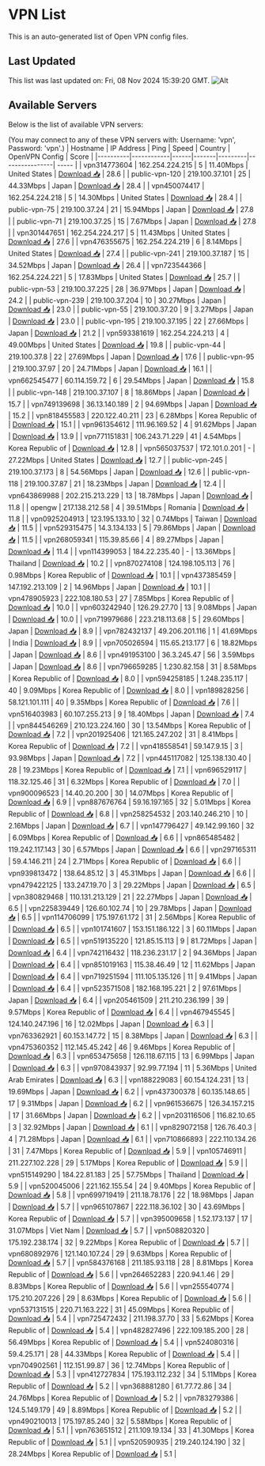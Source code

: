 # VPN List

This is an auto-generated list of Open VPN config files.

## Last Updated

This list was last updated on: Fri, 08 Nov 2024 15:39:20 GMT.
![Alt](https://repobeats.axiom.co/api/embed/186b98318ef1479477931607c1ad7d823f12451f.svg "Repobeats analytics image")

## Available Servers

Below is the list of available VPN servers:

(You may connect to any of these VPN servers with: Username: 'vpn', Password: 'vpn'.)
| Hostname | IP Address | Ping | Speed | Country | OpenVPN Config | Score |
|----------|------------|------|-------|---------|----------------| ----- |
| vpn314773604 | 162.254.224.215 | 5 | 11.40Mbps | United States | [Download 📥](./configs/server_0_US.ovpn) | 28.6 |
| public-vpn-120 | 219.100.37.101 | 25 | 44.33Mbps | Japan | [Download 📥](./configs/server_1_JP.ovpn) | 28.4 |
| vpn450074417 | 162.254.224.218 | 5 | 14.30Mbps | United States | [Download 📥](./configs/server_2_US.ovpn) | 28.4 |
| public-vpn-75 | 219.100.37.24 | 21 | 15.94Mbps | Japan | [Download 📥](./configs/server_3_JP.ovpn) | 27.8 |
| public-vpn-71 | 219.100.37.25 | 15 | 7.67Mbps | Japan | [Download 📥](./configs/server_4_JP.ovpn) | 27.8 |
| vpn301447651 | 162.254.224.217 | 5 | 11.43Mbps | United States | [Download 📥](./configs/server_5_US.ovpn) | 27.6 |
| vpn476355675 | 162.254.224.219 | 6 | 8.14Mbps | United States | [Download 📥](./configs/server_6_US.ovpn) | 27.4 |
| public-vpn-241 | 219.100.37.187 | 15 | 34.52Mbps | Japan | [Download 📥](./configs/server_7_JP.ovpn) | 26.4 |
| vpn723544366 | 162.254.224.221 | 5 | 17.83Mbps | United States | [Download 📥](./configs/server_8_US.ovpn) | 25.7 |
| public-vpn-53 | 219.100.37.225 | 28 | 36.97Mbps | Japan | [Download 📥](./configs/server_9_JP.ovpn) | 24.2 |
| public-vpn-239 | 219.100.37.204 | 10 | 30.27Mbps | Japan | [Download 📥](./configs/server_10_JP.ovpn) | 23.0 |
| public-vpn-55 | 219.100.37.20 | 9 | 3.27Mbps | Japan | [Download 📥](./configs/server_11_JP.ovpn) | 23.0 |
| public-vpn-195 | 219.100.37.195 | 22 | 27.66Mbps | Japan | [Download 📥](./configs/server_12_JP.ovpn) | 21.2 |
| vpn593381619 | 162.254.224.213 | 4 | 49.00Mbps | United States | [Download 📥](./configs/server_13_US.ovpn) | 19.8 |
| public-vpn-44 | 219.100.37.8 | 22 | 27.69Mbps | Japan | [Download 📥](./configs/server_14_JP.ovpn) | 17.6 |
| public-vpn-95 | 219.100.37.97 | 20 | 24.71Mbps | Japan | [Download 📥](./configs/server_15_JP.ovpn) | 16.1 |
| vpn662545477 | 60.114.159.72 | 6 | 29.54Mbps | Japan | [Download 📥](./configs/server_16_JP.ovpn) | 15.8 |
| public-vpn-148 | 219.100.37.107 | 8 | 18.86Mbps | Japan | [Download 📥](./configs/server_17_JP.ovpn) | 15.7 |
| vpn749139698 | 36.13.140.189 | 2 | 94.69Mbps | Japan | [Download 📥](./configs/server_18_JP.ovpn) | 15.2 |
| vpn818455583 | 220.122.40.211 | 23 | 6.28Mbps | Korea Republic of | [Download 📥](./configs/server_19_KR.ovpn) | 15.1 |
| vpn961354612 | 111.96.169.52 | 4 | 91.62Mbps | Japan | [Download 📥](./configs/server_20_JP.ovpn) | 13.9 |
| vpn771151831 | 106.243.71.229 | 41 | 4.54Mbps | Korea Republic of | [Download 📥](./configs/server_21_KR.ovpn) | 12.8 |
| vpn565037537 | 172.101.0.201 | - | 27.22Mbps | United States | [Download 📥](./configs/server_22_US.ovpn) | 12.7 |
| public-vpn-245 | 219.100.37.173 | 8 | 54.56Mbps | Japan | [Download 📥](./configs/server_23_JP.ovpn) | 12.6 |
| public-vpn-118 | 219.100.37.87 | 21 | 18.23Mbps | Japan | [Download 📥](./configs/server_24_JP.ovpn) | 12.4 |
| vpn643869988 | 202.215.213.229 | 13 | 18.78Mbps | Japan | [Download 📥](./configs/server_25_JP.ovpn) | 11.8 |
| opengw | 217.138.212.58 | 4 | 39.51Mbps | Romania | [Download 📥](./configs/server_26_RO.ovpn) | 11.8 |
| vpn0925204913 | 123.195.133.10 | 32 | 0.74Mbps | Taiwan | [Download 📥](./configs/server_27_TW.ovpn) | 11.5 |
| vpn529315475 | 14.3.134.133 | 5 | 79.86Mbps | Japan | [Download 📥](./configs/server_28_JP.ovpn) | 11.5 |
| vpn268059341 | 115.39.85.66 | 4 | 89.27Mbps | Japan | [Download 📥](./configs/server_29_JP.ovpn) | 11.4 |
| vpn114399053 | 184.22.235.40 | - | 13.36Mbps | Thailand | [Download 📥](./configs/server_30_TH.ovpn) | 10.2 |
| vpn870274108 | 124.198.105.113 | 76 | 0.98Mbps | Korea Republic of | [Download 📥](./configs/server_31_KR.ovpn) | 10.1 |
| vpn437385459 | 147.192.213.109 | 2 | 14.96Mbps | Japan | [Download 📥](./configs/server_32_JP.ovpn) | 10.1 |
| vpn478905923 | 222.108.180.53 | 27 | 7.85Mbps | Korea Republic of | [Download 📥](./configs/server_33_KR.ovpn) | 10.0 |
| vpn603242940 | 126.29.27.70 | 13 | 9.08Mbps | Japan | [Download 📥](./configs/server_34_JP.ovpn) | 10.0 |
| vpn719979686 | 223.218.113.68 | 5 | 29.60Mbps | Japan | [Download 📥](./configs/server_35_JP.ovpn) | 8.9 |
| vpn782432137 | 49.206.201.116 | 1 | 41.69Mbps | India | [Download 📥](./configs/server_36_IN.ovpn) | 8.9 |
| vpn705026594 | 115.65.213.177 | 6 | 18.82Mbps | Japan | [Download 📥](./configs/server_37_JP.ovpn) | 8.6 |
| vpn491953100 | 36.3.245.47 | 56 | 3.59Mbps | Japan | [Download 📥](./configs/server_38_JP.ovpn) | 8.6 |
| vpn796659285 | 1.230.82.158 | 31 | 8.58Mbps | Korea Republic of | [Download 📥](./configs/server_39_KR.ovpn) | 8.0 |
| vpn594258185 | 1.248.235.117 | 40 | 9.09Mbps | Korea Republic of | [Download 📥](./configs/server_40_KR.ovpn) | 8.0 |
| vpn189828256 | 58.121.101.111 | 40 | 9.35Mbps | Korea Republic of | [Download 📥](./configs/server_41_KR.ovpn) | 7.6 |
| vpn516403983 | 60.107.255.213 | 9 | 18.40Mbps | Japan | [Download 📥](./configs/server_42_JP.ovpn) | 7.4 |
| vpn844546269 | 210.123.224.160 | 30 | 13.54Mbps | Korea Republic of | [Download 📥](./configs/server_43_KR.ovpn) | 7.2 |
| vpn201925406 | 121.165.247.202 | 31 | 8.41Mbps | Korea Republic of | [Download 📥](./configs/server_44_KR.ovpn) | 7.2 |
| vpn418558541 | 59.147.9.15 | 3 | 93.98Mbps | Japan | [Download 📥](./configs/server_45_JP.ovpn) | 7.2 |
| vpn445117082 | 125.138.130.40 | 28 | 19.23Mbps | Korea Republic of | [Download 📥](./configs/server_46_KR.ovpn) | 7.1 |
| vpn696529117 | 118.32.125.46 | 31 | 6.32Mbps | Korea Republic of | [Download 📥](./configs/server_47_KR.ovpn) | 7.0 |
| vpn900096523 | 14.40.20.200 | 30 | 14.07Mbps | Korea Republic of | [Download 📥](./configs/server_48_KR.ovpn) | 6.9 |
| vpn887676764 | 59.16.197.165 | 32 | 5.01Mbps | Korea Republic of | [Download 📥](./configs/server_49_KR.ovpn) | 6.8 |
| vpn258254532 | 203.140.246.210 | 10 | 2.16Mbps | Japan | [Download 📥](./configs/server_50_JP.ovpn) | 6.7 |
| vpn147796427 | 49.142.99.160 | 32 | 6.09Mbps | Korea Republic of | [Download 📥](./configs/server_51_KR.ovpn) | 6.6 |
| vpn865485482 | 119.242.117.143 | 30 | 6.57Mbps | Japan | [Download 📥](./configs/server_52_JP.ovpn) | 6.6 |
| vpn297165311 | 59.4.146.211 | 24 | 2.71Mbps | Korea Republic of | [Download 📥](./configs/server_53_KR.ovpn) | 6.6 |
| vpn939813472 | 138.64.85.12 | 3 | 45.31Mbps | Japan | [Download 📥](./configs/server_54_JP.ovpn) | 6.6 |
| vpn479422125 | 133.247.19.70 | 3 | 29.22Mbps | Japan | [Download 📥](./configs/server_55_JP.ovpn) | 6.5 |
| vpn380829468 | 110.131.213.129 | 21 | 22.27Mbps | Japan | [Download 📥](./configs/server_56_JP.ovpn) | 6.5 |
| vpn225839449 | 126.60.102.74 | 10 | 29.78Mbps | Japan | [Download 📥](./configs/server_57_JP.ovpn) | 6.5 |
| vpn114706099 | 175.197.61.172 | 31 | 2.56Mbps | Korea Republic of | [Download 📥](./configs/server_58_KR.ovpn) | 6.5 |
| vpn101741607 | 153.151.186.122 | 3 | 60.11Mbps | Japan | [Download 📥](./configs/server_59_JP.ovpn) | 6.5 |
| vpn519135220 | 121.85.15.113 | 9 | 81.72Mbps | Japan | [Download 📥](./configs/server_60_JP.ovpn) | 6.4 |
| vpn742116432 | 118.236.231.17 | 2 | 94.36Mbps | Japan | [Download 📥](./configs/server_61_JP.ovpn) | 6.4 |
| vpn851019163 | 115.38.46.49 | 12 | 11.62Mbps | Japan | [Download 📥](./configs/server_62_JP.ovpn) | 6.4 |
| vpn719251594 | 111.105.135.126 | 11 | 9.41Mbps | Japan | [Download 📥](./configs/server_63_JP.ovpn) | 6.4 |
| vpn523571508 | 182.168.195.221 | 2 | 97.61Mbps | Japan | [Download 📥](./configs/server_64_JP.ovpn) | 6.4 |
| vpn205461509 | 211.210.236.199 | 39 | 9.57Mbps | Korea Republic of | [Download 📥](./configs/server_65_KR.ovpn) | 6.4 |
| vpn467945545 | 124.140.247.196 | 16 | 12.02Mbps | Japan | [Download 📥](./configs/server_66_JP.ovpn) | 6.3 |
| vpn763362921 | 60.153.147.72 | 15 | 8.38Mbps | Japan | [Download 📥](./configs/server_67_JP.ovpn) | 6.3 |
| vpn475360352 | 112.145.45.242 | 46 | 9.46Mbps | Korea Republic of | [Download 📥](./configs/server_68_KR.ovpn) | 6.3 |
| vpn653475658 | 126.118.67.115 | 13 | 6.99Mbps | Japan | [Download 📥](./configs/server_69_JP.ovpn) | 6.3 |
| vpn970843937 | 92.99.77.194 | 11 | 5.36Mbps | United Arab Emirates | [Download 📥](./configs/server_70_AE.ovpn) | 6.3 |
| vpn188229083 | 60.154.124.231 | 13 | 19.69Mbps | Japan | [Download 📥](./configs/server_71_JP.ovpn) | 6.2 |
| vpn437300378 | 60.135.148.65 | 17 | 9.31Mbps | Japan | [Download 📥](./configs/server_72_JP.ovpn) | 6.2 |
| vpn961536675 | 126.34.157.215 | 17 | 31.66Mbps | Japan | [Download 📥](./configs/server_73_JP.ovpn) | 6.2 |
| vpn203116506 | 116.82.10.65 | 3 | 32.92Mbps | Japan | [Download 📥](./configs/server_74_JP.ovpn) | 6.1 |
| vpn829072158 | 126.76.40.3 | 4 | 71.28Mbps | Japan | [Download 📥](./configs/server_75_JP.ovpn) | 6.1 |
| vpn710866893 | 222.110.134.26 | 31 | 7.47Mbps | Korea Republic of | [Download 📥](./configs/server_76_KR.ovpn) | 5.9 |
| vpn105746911 | 211.227.102.228 | 29 | 5.17Mbps | Korea Republic of | [Download 📥](./configs/server_77_KR.ovpn) | 5.9 |
| vpn515149290 | 184.22.81.183 | 25 | 57.75Mbps | Thailand | [Download 📥](./configs/server_78_TH.ovpn) | 5.9 |
| vpn520045006 | 221.162.155.54 | 24 | 9.40Mbps | Korea Republic of | [Download 📥](./configs/server_79_KR.ovpn) | 5.8 |
| vpn699719419 | 211.18.78.176 | 22 | 18.98Mbps | Japan | [Download 📥](./configs/server_80_JP.ovpn) | 5.7 |
| vpn965107867 | 222.118.36.102 | 30 | 43.69Mbps | Korea Republic of | [Download 📥](./configs/server_81_KR.ovpn) | 5.7 |
| vpn395009658 | 1.52.173.137 | 17 | 31.07Mbps | Viet Nam | [Download 📥](./configs/server_82_VN.ovpn) | 5.7 |
| vpn508820320 | 175.192.238.174 | 32 | 9.22Mbps | Korea Republic of | [Download 📥](./configs/server_83_KR.ovpn) | 5.7 |
| vpn680892976 | 121.140.107.24 | 29 | 9.63Mbps | Korea Republic of | [Download 📥](./configs/server_84_KR.ovpn) | 5.7 |
| vpn584376168 | 211.185.93.118 | 28 | 8.81Mbps | Korea Republic of | [Download 📥](./configs/server_85_KR.ovpn) | 5.6 |
| vpn264652283 | 220.94.1.46 | 29 | 8.83Mbps | Korea Republic of | [Download 📥](./configs/server_86_KR.ovpn) | 5.6 |
| vpn255540774 | 175.210.207.226 | 29 | 8.63Mbps | Korea Republic of | [Download 📥](./configs/server_87_KR.ovpn) | 5.6 |
| vpn537131515 | 220.71.163.222 | 31 | 45.09Mbps | Korea Republic of | [Download 📥](./configs/server_88_KR.ovpn) | 5.4 |
| vpn725472432 | 211.198.37.70 | 33 | 5.62Mbps | Korea Republic of | [Download 📥](./configs/server_89_KR.ovpn) | 5.4 |
| vpn482827496 | 222.109.185.200 | 28 | 56.49Mbps | Korea Republic of | [Download 📥](./configs/server_90_KR.ovpn) | 5.4 |
| vpn524080316 | 59.4.25.171 | 28 | 44.33Mbps | Korea Republic of | [Download 📥](./configs/server_91_KR.ovpn) | 5.4 |
| vpn704902561 | 112.151.99.87 | 36 | 12.74Mbps | Korea Republic of | [Download 📥](./configs/server_92_KR.ovpn) | 5.3 |
| vpn412727834 | 175.193.112.232 | 34 | 5.11Mbps | Korea Republic of | [Download 📥](./configs/server_93_KR.ovpn) | 5.2 |
| vpn368881280 | 61.77.72.86 | 34 | 24.76Mbps | Korea Republic of | [Download 📥](./configs/server_94_KR.ovpn) | 5.2 |
| vpn783279386 | 124.5.149.179 | 49 | 8.89Mbps | Korea Republic of | [Download 📥](./configs/server_95_KR.ovpn) | 5.2 |
| vpn490210013 | 175.197.85.240 | 32 | 5.58Mbps | Korea Republic of | [Download 📥](./configs/server_96_KR.ovpn) | 5.1 |
| vpn763651512 | 211.109.19.134 | 33 | 41.30Mbps | Korea Republic of | [Download 📥](./configs/server_97_KR.ovpn) | 5.1 |
| vpn520590935 | 219.240.124.190 | 32 | 28.24Mbps | Korea Republic of | [Download 📥](./configs/server_98_KR.ovpn) | 5.1 |
